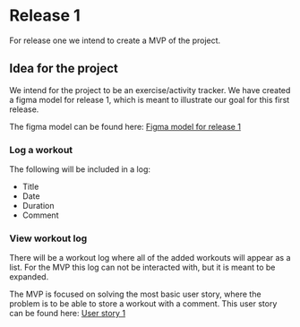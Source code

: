 # Release 1

For release one we intend to create a MVP of the project.

## Idea for the project

We intend for the project to be an exercise/activity tracker. We have created a figma model for release 1, which is meant to illustrate our goal for this first release. 

The figma model can be found here: 
[Figma model for release 1](/docs/release1/Figma_ui_model_release1.pdf)


### Log a workout
The following will be included in a log:

- Title
- Date
- Duration
- Comment

### View workout log
There will be a workout log where all of the added workouts will appear as a list. For the MVP this log can not be interacted with, but it is meant to be expanded. 

The MVP is focused on solving the most basic user story, where the problem is to be able to store a workout with a comment. 
This user story can be found here:
[User story 1](/design-documentation/Scenario-us1.png)





